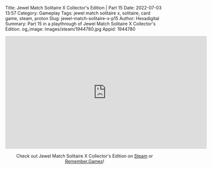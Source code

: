 Title: Jewel Match Solitaire X Collector's Edition | Part 15
Date: 2022-07-03 13:57
Category: Gameplay
Tags: jewel match solitaire x, solitaire, card game, steam, proton
Slug: jewel-match-solitaire-x-p15
Author: Hexadigital
Summary: Part 15 in a playthrough of Jewel Match Solitaire X Collector's Edition.
og_image: images/steam/1944780.jpg
Appid: 1944780

<center><iframe src="https://www.youtube.com/embed/2XeZePU5AJc?feature=oembed" allow="accelerometer; autoplay; encrypted-media; gyroscope; picture-in-picture" width="640" height="360" frameborder="0"></iframe>

Check out Jewel Match Solitaire X Collector's Edition on [Steam](https://store.steampowered.com/app/1944780/?curator_clanid=34633900) or [Remember.Games](https://remember.games/game/5936/)!</center>
